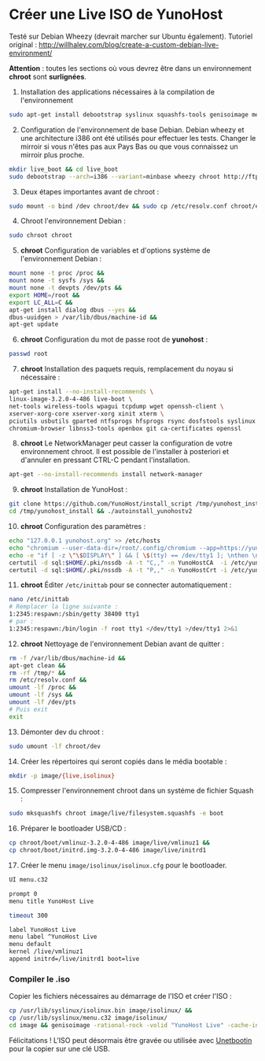 # Créer une Live ISO de YunoHost

Testé sur Debian Wheezy (devrait marcher sur Ubuntu également).
Tutoriel original : http://willhaley.com/blog/create-a-custom-debian-live-environment/

**Attention** : toutes les sections où vous devrez être dans un environnement **chroot** sont **surlignées**.

1. Installation des applications nécessaires à la compilation de l'environnement
```bash
sudo apt-get install debootstrap syslinux squashfs-tools genisoimage memtest86+ rsync
```

2. Configuration de l'environnement de base Debian.  Debian wheezy et une architecture i386 ont été utilisés pour effectuer les tests. 
Changer le mirroir si vous n'êtes pas aux Pays Bas ou que vous connaissez un mirroir plus proche.

```bash
mkdir live_boot && cd live_boot
sudo debootstrap --arch=i386 --variant=minbase wheezy chroot http://ftp.nl.debian.org/debian/
```

3. Deux étapes importantes avant de chroot :
```bash
sudo mount -o bind /dev chroot/dev && sudo cp /etc/resolv.conf chroot/etc/resolv.conf
```

4. Chroot l'environnement Debian :
```bash
sudo chroot chroot
```

5. **chroot**
Configuration de variables et d'options système de l'environnement Debian :
```bash
mount none -t proc /proc && 
mount none -t sysfs /sys && 
mount none -t devpts /dev/pts && 
export HOME=/root && 
export LC_ALL=C && 
apt-get install dialog dbus --yes && 
dbus-uuidgen > /var/lib/dbus/machine-id && 
apt-get update
```

6. **chroot** Configuration du mot de passe root de **yunohost** :
```bash
passwd root
```

7. **chroot** Installation des paquets requis, remplacement du noyau si nécessaire :
```bash
apt-get install --no-install-recommends \
linux-image-3.2.0-4-486 live-boot \
net-tools wireless-tools wpagui tcpdump wget openssh-client \
xserver-xorg-core xserver-xorg xinit xterm \
pciutils usbutils gparted ntfsprogs hfsprogs rsync dosfstools syslinux partclone nano pv \
chromium-browser libnss3-tools openbox git ca-certificates openssl
```

8. **chroot** Le NetworkManager peut casser la configuration de votre environnement chroot. Il est possible de l'installer à posteriori et d'annuler en pressant CTRL-C pendant l'installation.
```bash
apt-get --no-install-recommends install network-manager
```

9. **chroot** Installation de YunoHost :
```bash
git clone https://github.com/YunoHost/install_script /tmp/yunohost_install
cd /tmp/yunohost_install && ./autoinstall_yunohostv2
```

10. **chroot** Configuration des paramètres :
```bash
echo "127.0.0.1 yunohost.org" >> /etc/hosts
echo "chromium --user-data-dir=/root/.config/chromium --app=https://yunohost.org/yunohost/admin/" >> /etc/xdg/openbox/autostart
echo -e "if [ -z \"\$DISPLAY\" ] && [ \$(tty) == /dev/tty1 ]; \nthen \n    startx \nfi" >> /root/.bashrc
certutil -d sql:$HOME/.pki/nssdb -A -t "C,," -n YunoHostCA  -i /etc/yunohost/certs/yunohost.org/ca.pem
certutil -d sql:$HOME/.pki/nssdb -A -t "P,," -n YunoHostCrt -i /etc/yunohost/certs/yunohost.org/crt.pem
```

11. **chroot** Éditer `/etc/inittab` pour se connecter automatiquement :
```bash
nano /etc/inittab
# Remplacer la ligne suivante :
1:2345:respawn:/sbin/getty 38400 tty1
# par :
1:2345:respawn:/bin/login -f root tty1 </dev/tty1 >/dev/tty1 2>&1
```

12. **chroot** Nettoyage de l'environnement Debian avant de quitter :
```bash
rm -f /var/lib/dbus/machine-id && 
apt-get clean && 
rm -rf /tmp/* && 
rm /etc/resolv.conf && 
umount -lf /proc && 
umount -lf /sys && 
umount -lf /dev/pts
# Puis exit
exit
```

13. Démonter dev du chroot :
```bash
sudo umount -lf chroot/dev
```

14. Créer les répertoires qui seront copiés dans le média bootable :
```bash
mkdir -p image/{live,isolinux}
```

15. Compresser l'environnement chroot dans un systéme de fichier Squash :
```bash
sudo mksquashfs chroot image/live/filesystem.squashfs -e boot
```

16. Préparer le bootloader USB/CD :
```bash
cp chroot/boot/vmlinuz-3.2.0-4-486 image/live/vmlinuz1 && 
cp chroot/boot/initrd.img-3.2.0-4-486 image/live/initrd1
```

17. Créer le menu `image/isolinux/isolinux.cfg` pour le bootloader.

```bash
UI menu.c32

prompt 0
menu title YunoHost Live

timeout 300

label YunoHost Live
menu label ^YunoHost Live
menu default
kernel /live/vmlinuz1
append initrd=/live/initrd1 boot=live
```

### Compiler le .iso

Copier les fichiers nécessaires au démarrage de l'ISO et créer l'ISO :

```bash
cp /usr/lib/syslinux/isolinux.bin image/isolinux/ && 
cp /usr/lib/syslinux/menu.c32 image/isolinux/
cd image && genisoimage -rational-rock -volid "YunoHost Live" -cache-inodes -joliet -full-iso9660-filenames -b isolinux/isolinux.bin -c isolinux/boot.cat -no-emul-boot -boot-load-size 4 -boot-info-table -output ../yunohost-live.iso . && cd ..
```

Félicitations ! L'ISO peut désormais être gravée ou utilisée avec [Unetbootin](http://unetbootin.sourceforge.net/) pour la copier sur une clé USB.